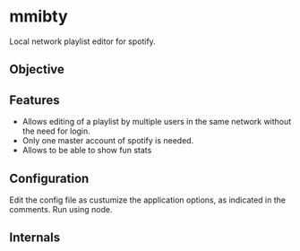 # mmibty
Local network playlist editor for spotify.

## Objective

## Features
* Allows editing of a playlist by multiple users in the same network without the need for login.
* Only one master account of spotify is needed.
* Allows to be able to show fun stats

## Configuration
Edit the config file as custumize the application options, as indicated in the comments.
Run using node.

## Internals
